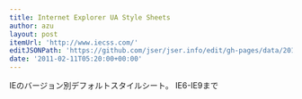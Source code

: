 ```yaml
---
title: Internet Explorer UA Style Sheets
author: azu
layout: post
itemUrl: 'http://www.iecss.com/'
editJSONPath: 'https://github.com/jser/jser.info/edit/gh-pages/data/2011/02/index.json'
date: '2011-02-11T05:20:00+00:00'
---
```

IEのバージョン別デフォルトスタイルシート。
IE6-IE9まで
